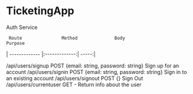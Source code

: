 # TicketingApp

Auth Service

     Route               Method              Body                        Purpose  
   | ------------- |:-------------:| -----:|

/api/users/signup        POST   {email: string, password: string}   Sign up for an account
/api/users/signin        POST   {email: string, password: string}   Sign in to an existing account
/api/users/signout       POST                {}                     Sign Out
/api/users/currentuser   GET                  -                     Return info about the user
